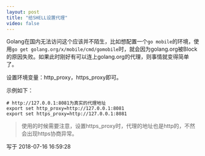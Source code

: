 ```yaml
---
layout: post
title: "给SHELL设置代理"
video: false
---
```


Golang在国内无法访问这个应该并不陌生，比如想配置一个`go mobile`的环境，使用`go get golang.org/x/mobile/cmd/gomobile`时，就会因为golang.org被Block的原因失败。如果此时刚好有可以连上golang.org的代理，则事情就变得简单了。

设置环境变量：http_proxy，https_proxy即可。

示例如下：
```
# http://127.0.0.1:8081为真实的代理地址
export set http_proxy=http://127.0.0.1:8081
export set https_proxy=http://127.0.0.1:8081
```

> 使用的时候需要注意，设置https_proxy时，代理的地址也是http的，不然会出现https协商异常。

写于 2018-07-16 16:59:28